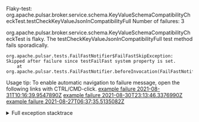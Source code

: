         
Flaky-test: org.apache.pulsar.broker.service.schema.KeyValueSchemaCompatibilityCheckTest.testCheckKeyValueJsonInCompatibilityFull
Number of failures: 3

org.apache.pulsar.broker.service.schema.KeyValueSchemaCompatibilityCheckTest is flaky. The testCheckKeyValueJsonInCompatibilityFull test method fails sporadically.

```
org.apache.pulsar.tests.FailFastNotifier$FailFastSkipException: Skipped after failure since testFailFast system property is set.
	at org.apache.pulsar.tests.FailFastNotifier.beforeInvocation(FailFastNotifier.java:88)

```

Usage tip: To enable automatic navigation to failure message, open the following links with CTRL/CMD-click.
[example failure 2021-08-31T10:16:39.9547890Z](https://github.com/apache/pulsar/runs/3471501156?check_suite_focus=true#step:10:1611)
[example failure 2021-08-30T23:13:46.3376990Z](https://github.com/apache/pulsar/runs/3467152431?check_suite_focus=true#step:9:871)
[example failure 2021-08-27T06:37:35.5135082Z](https://github.com/apache/pulsar/runs/3440411059?check_suite_focus=true#step:9:2793)


<details>
<summary>Full exception stacktrace</summary>
<code><pre>
org.apache.pulsar.tests.FailFastNotifier$FailFastSkipException: Skipped after failure since testFailFast system property is set.
	at org.apache.pulsar.tests.FailFastNotifier.beforeInvocation(FailFastNotifier.java:88)

</pre></code>
</details>


